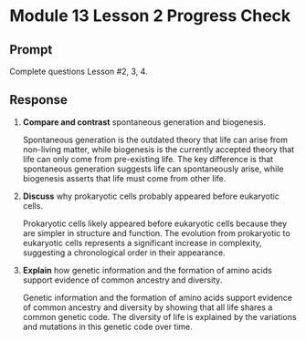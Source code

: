 # Module 13 Lesson 2 Progress Check

## Prompt

Complete questions Lesson #2, 3, 4.

## Response

1. **Compare and contrast** spontaneous generation and biogenesis.

    Spontaneous generation is the outdated theory that life can arise from non-living matter, while biogenesis is the currently accepted theory that life can only come from pre-existing life. The key difference is that spontaneous generation suggests life can spontaneously arise, while biogenesis asserts that life must come from other life.

2. **Discuss** why prokaryotic cells probably appeared before eukaryotic cells.

    Prokaryotic cells likely appeared before eukaryotic cells because they are simpler in structure and function. The evolution from prokaryotic to eukaryotic cells represents a significant increase in complexity, suggesting a chronological order in their appearance.

3. **Explain** how genetic information and the formation of amino acids support evidence of common ancestry and diversity.

    Genetic information and the formation of amino acids support evidence of common ancestry and diversity by showing that all life shares a common genetic code. The diversity of life is explained by the variations and mutations in this genetic code over time.

